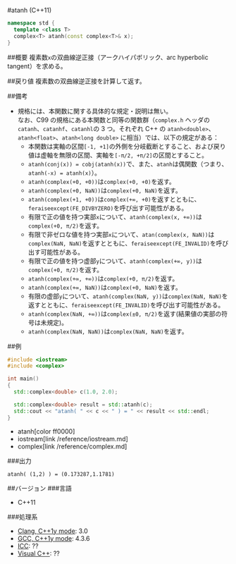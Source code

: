 #atanh (C++11)
```cpp
namespace std {
  template <class T>
  complex<T> atanh(const complex<T>& x);
}
```

##概要
複素数`x`の双曲線逆正接（アークハイパボリック、arc hyperbolic tangent）を求める。


##戻り値
複素数の双曲線逆正接を計算して返す。


##備考
- 規格には、本関数に関する具体的な規定・説明は無い。  
なお、C99 の規格にある本関数と同等の関数群（`complex.h` ヘッダの `catanh`、`catanhf`、`catanhl`の 3 つ。それぞれ C++ の `atanh<double>`、`atanh<float>`、`atanh<long double>` に相当）では、以下の規定がある：
	- 本関数は実軸の区間`[-1, +1]`の外側を分岐截断とすること、および戻り値は虚軸を無限の区間、実軸を`[-π/2, +π/2]`の区間とすること。
	- `atanh(conj(x)) = cobj(atanh(x))`で、また、`atanh`は偶関数（つまり、`atanh(-x) = atanh(x)`）。
	- `atanh(complex(+0, +0))`は`complex(+0, +0)`を返す。
	- `atanh(complex(+0, NaN))`は`complex(+0, NaN)`を返す。
	- `atanh(complex(+1, +0))`は`complex(+∞, +0)`を返すとともに、`feraiseexcept(FE_DIVBYZERO)`を呼び出す可能性がある。
	- 有限で正の値を持つ実部`x`について、`atanh(complex(x, +∞))`は`complex(+0, π/2)`を返す。
	- 有限で非ゼロな値を持つ実部`x`について、`atan(complex(x, NaN))`は`complex(NaN, NaN)`を返すとともに、`feraiseexcept(FE_INVALID)`を呼び出す可能性がある。
	- 有限で正の値を持つ虚部`y`について、`atanh(complex(+∞, y))`は`complex(+0, π/2)`を返す。
	- `atanh(complex(+∞, +∞))`は`complex(+0, π/2)`を返す。
	- `atanh(complex(+∞, NaN))`は`complex(+0, NaN)`を返す。
	- 有限の虚部`y`について、`atanh(complex(NaN, y))`は`complex(NaN, NaN)`を返すとともに、`feraiseexcept(FE_INVALID)`を呼び出す可能性がある。
	- `atanh(complex(NaN, +∞))`は`complex(±0, π/2)`を返す(結果値の実部の符号は未規定)。
	- `atanh(complex(NaN, NaN))`は`complex(NaN, NaN)`を返す。

##例
```cpp
#include <iostream>
#include <complex>

int main()
{
  std::complex<double> c(1.0, 2.0);

  std::complex<double> result = std::atanh(c);
  std::cout << "atanh( " << c << " ) = " << result << std::endl;
}
```
* atanh[color ff0000]
* iostream[link /reference/iostream.md]
* complex[link /reference/complex.md]

###出力
```
atanh( (1,2) ) = (0.173287,1.1781)
```


##バージョン
###言語
- C++11

###処理系
- [Clang, C++1y mode](/implementation#clang.md): 3.0
- [GCC, C++1y mode](/implementation#gcc.md): 4.3.6
- [ICC](/implementation#icc.md): ??
- [Visual C++](/implementation#visual_cpp.md): ??

